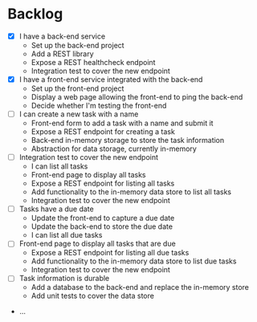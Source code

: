 # Backlog #

- [X] I have a back-end service
    - Set up the back-end project
    - Add a REST library
    - Expose a REST healthcheck endpoint
    - Integration test to cover the new endpoint
- [X] I have a front-end service integrated with the back-end
    - Set up the front-end project
    - Display a web page allowing the front-end to ping the back-end
    - Decide whether I'm testing the front-end
- [ ] I can create a new task with a name
    - Front-end form to add a task with a name and submit it
    - Expose a REST endpoint for creating a task
    - Back-end in-memory storage to store the task information
    - Abstraction for data storage, currently in-memory
- [ ] Integration test to cover the new endpoint
    - I can list all tasks
    - Front-end page to display all tasks
    - Expose a REST endpoint for listing all tasks
    - Add functionality to the in-memory data store to list all tasks
    - Integration test to cover the new endpoint
- [ ] Tasks have a due date
    - Update the front-end to capture a due date
    - Update the back-end to store the due date
    - I can list all due tasks
- [ ] Front-end page to display all tasks that are due
    - Expose a REST endpoint for listing all due tasks
    - Add functionality to the in-memory data store to list due tasks
    - Integration test to cover the new endpoint
- [ ] Task information is durable
    - Add a database to the back-end and replace the in-memory store
    - Add unit tests to cover the data store
- ...

